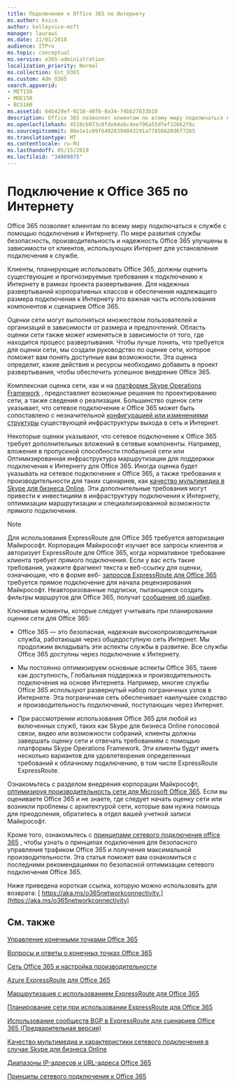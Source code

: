 ```yaml
---
title: Подключение к Office 365 по Интернету
ms.author: kvice
author: kelleyvice-msft
manager: laurawi
ms.date: 11/01/2018
audience: ITPro
ms.topic: conceptual
ms.service: o365-administration
localization_priority: Normal
ms.collection: Ent_O365
ms.custom: Adm_O365
search.appverid:
- MET150
- MOE150
- BCS160
ms.assetid: 64b420ef-0218-48f6-8a34-74bb27633b10
description: Office 365 позволяет клиентам по всему миру подключаться к службе с помощью подключения к Интернету. По мере развития службы безопасность, производительность и надежность Office 365 улучшены в зависимости от клиентов, использующих Интернет для установления подключения к службе.
ms.openlocfilehash: 4510cb073c0fde64abc4ee796a55d7ef32662f8c
ms.sourcegitcommit: 08e1e1c09f64926394043291a77856620d6f72b5
ms.translationtype: MT
ms.contentlocale: ru-RU
ms.lasthandoff: 05/15/2019
ms.locfileid: "34069875"
---
```

# <a name="network-connectivity-to-office-365"></a>Подключение к Office 365 по Интернету

Office 365 позволяет клиентам по всему миру подключаться к службе с помощью подключения к Интернету. По мере развития службы безопасность, производительность и надежность Office 365 улучшены в зависимости от клиентов, использующих Интернет для установления подключения к службе.
  
Клиенты, планирующие использовать Office 365, должны оценить существующие и прогнозируемые требования к подключению к Интернету в рамках проекта развертывания. Для надежных развертываний корпоративных классов и обеспечения надлежащего размера подключения к Интернету это важная часть использования компонентов и сценариев Office 365.
  
Оценки сети могут выполняться множеством пользователей и организаций в зависимости от размера и предпочтений. Область оценки сети также может изменяться в зависимости от того, где находится процесс развертывания. Чтобы лучше понять, что требуется для оценки сети, мы создали руководство по оценке сети, которое поможет вам понять доступные вам возможности. Эта оценка определит, какие действия и ресурсы необходимо добавить в проект развертывания, чтобы обеспечить успешное внедрение Office 365.
  
Комплексная оценка сети, как и на [платформе Skype Operations Framework](https://www.skypeoperationsframework.com/) , предоставляет возможные решения по проектированию сети, а также сведения о реализации. Большинство оценок сети указывает, что сетевое подключение к Office 365 может быть сопоставлено с незначительной [конфигурацией или изменениями структуры](https://aka.ms/manageo365endpoints) существующей инфраструктуры выхода в сеть и Интернет.

Некоторые оценки указывают, что сетевое подключение к Office 365 требует дополнительных вложений в сетевые компоненты. Например, вложения в пропускной способности глобальной сети или Оптимизированная инфраструктура маршрутизации для поддержки подключения к Интернету для Office 365. Иногда оценка будет указывать на сетевое подключение к Office 365, а также требования к производительности для таких сценариев, как [качество мультимедиа в Skype для бизнеса Online](https://support.office.com/article/Media-Quality-and-Network-Connectivity-Performance-in-Skype-for-Business-Online-5fe3e01b-34cf-44e0-b897-b0b2a83f0917). Эти дополнительные требования могут привести к инвестициям в инфраструктуру подключения к Интернету, оптимизации маршрутизации и специализированной возможности прямого подключения.
  
> [!NOTE]
> Для использования ExpressRoute для Office 365 требуется авторизация Майкрософт. Корпорация Майкрософт изучает все запросы клиентов и авторизует ExpressRoute для Office 365, когда нормативное требование клиента требует прямого подключения. Если у вас есть такие требования, укажите фрагмент текста и веб-ссылку для оценки, означающие, что в форме веб- [запросов ExpressRoute для Office 365](https://aka.ms/O365ERReview) требуется прямое подключение для начала рецензирования Майкрософт. Неавторизованные подписки, пытающиеся создать фильтры маршрутов для Office 365, получат [сообщение об ошибке](https://support.microsoft.com/kb/3181709).
  
Ключевые моменты, которые следует учитывать при планировании оценки сети для Office 365:
  
- Office 365 — это безопасная, надежная высокопроизводительная служба, работающая через общедоступную сеть Интернет. Мы продолжим вкладывать эти аспекты службы в развитие. Все службы Office 365 доступны через подключение к Интернету.

- Мы постоянно оптимизируем основные аспекты Office 365, такие как доступность, Глобальная поддержка и производительность подключения на основе Интернета. Например, многие службы Office 365 используют развернутый набор пограничных узлов в Интернете. Эта пограничная сеть обеспечивает наилучшее сходство и производительность подключений, поступающих через Интернет.

- При рассмотрении использования Office 365 для любой из включенных служб, таких как Skype для бизнеса Online голосовой связи, видео или возможности собраний, клиенты должны завершать оценку сети и отвечать требованиям с помощью платформы Skype Operations Framework. Эти клиенты будут иметь несколько вариантов для удовлетворения определенных требований к облачному подключению, в том числе ExpressRoute ExpressRoute.

Ознакомьтесь с разделом внедрения корпорации Майкрософт, [оптимизируя производительность сети для Microsoft Office 365](https://msdn.microsoft.com/en-us/library/mt450488.aspx). Если вы оцениваете Office 365 и не знаете, где следует начать оценку сети или возникли проблемы с архитектурой сети, которые вам нужна помощь для преодоления, обратитесь в отдел вашей учетной записи Майкрософт.
  
Кроме того, ознакомьтесь с [принципами сетевого подключения office 365](https://aka.ms/o365networkingprinciples) , чтобы узнать о принципах подключения для безопасного управления трафиком Office 365 и получения максимальной производительности. Эта статья поможет вам ознакомиться с последними рекомендациями по безопасной оптимизации сетевого подключения Office 365.
  
Ниже приведена короткая ссылка, которую можно использовать для возврата: [ https://aka.ms/o365networkconnectivity.](https://aka.ms/o365networkconnectivity)
  
## <a name="see-also"></a>См. также

[Управление конечными точками Office 365](https://support.office.com/article/99cab9d4-ef59-4207-9f2b-3728eb46bf9a)
  
[Вопросы и ответы о конечных точках Office 365](https://support.office.com/article/d4088321-1c89-4b96-9c99-54c75cae2e6d)
  
[Сеть Office 365 и настройка производительности](network-planning-and-performance.md)
  
[Azure ExpressRoute для Office 365](azure-expressroute.md)
  
[Маршрутизация с использованием ExpressRoute для Office 365](routing-with-expressroute.md)
  
[Планирование сети при использовании ExpressRoute для Office 365](network-planning-with-expressroute.md)
  
[Использование сообществ BGP в ExpressRoute для сценариев Office 365 (Предварительная версия)](bgp-communities-in-expressroute.md)
  
[Качество мультимедиа и характеристики сетевого подключения в случае Skype для бизнеса Online](https://support.office.com/article/5fe3e01b-34cf-44e0-b897-b0b2a83f0917)
  
[Диапазоны IP-адресов и URL-адреса Office 365](https://support.office.com/article/8548a211-3fe7-47cb-abb1-355ea5aa88a2)
  
[Принципы сетевого подключения к Office 365](https://aka.ms/o365networkingprinciples)
